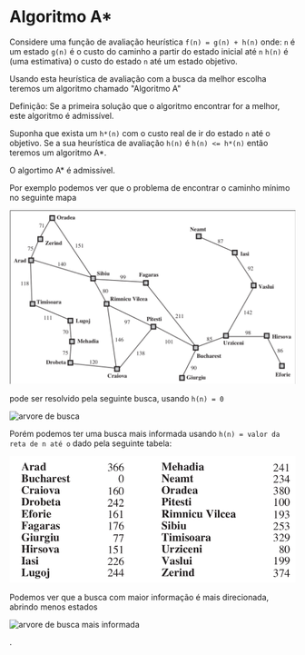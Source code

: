 # Algoritmo A*

Considere uma função de avaliação heurística
`f(n) = g(n) + h(n)`
onde:
`n` é um estado
`g(n)` é o custo do caminho a partir do estado inicial até `n`
`h(n)` é (uma estimativa) o custo do estado `n` até um estado objetivo.

Usando esta heurística de avaliação com a busca da melhor escolha teremos um algoritmo chamado "Algoritmo A"

Definição: Se a primeira solução que o algoritmo encontrar for a melhor, este algoritmo é admissível.

Suponha que exista um `h*(n)` com o custo real de ir do estado `n` até o objetivo. Se a sua heurística de avaliação `h(n)` é `h(n) <= h*(n)` então teremos um algoritmo A*.

O algortimo A* é admissível.

Por exemplo podemos ver que o problema de encontrar o caminho mínimo no seguinte mapa

![mapa](mapa.png)

pode ser resolvido pela seguinte busca, usando `h(n) = 0`

![arvore de busca](exemplo_hn_0.png)

Porém podemos ter uma busca mais informada usando `h(n) = valor da reta de n até o` dado pela seguinte tabela:

![tabela de valor das retas](tabela_reta.png)

Podemos ver que a busca com maior informação é mais direcionada, abrindo menos estados

![arvore de busca mais informada](exemplo_hn_reta.png)









.

